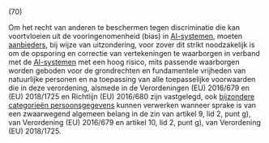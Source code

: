 (70)

Om het recht van anderen te beschermen tegen discriminatie die kan voortvloeien uit de vooringenomenheid (bias) in [AI-systemen](a3.md#^ai-systeem), moeten [aanbieders](a3.md#^aanbieder), bij wijze van uitzondering, voor zover dit strikt noodzakelijk is om de opsporing en correctie van vertekeningen te waarborgen in verband met de [AI-systemen](a3.md#^ai-systeem) met een hoog risico, mits passende waarborgen worden geboden voor de grondrechten en fundamentele vrijheden van natuurlijke personen en na toepassing van alle toepasselijke voorwaarden die in deze verordening, alsmede in de Verordeningen (EU) 2016/679 en (EU) 2018/1725 en Richtlijn (EU) 2016/680 zijn vastgelegd, ook [bijzondere categorieën persoonsgegevens](a3.md#^bijzcat) kunnen verwerken wanneer sprake is van een zwaarwegend algemeen belang in de zin van artikel 9, lid 2, punt g), van Verordening (EU) 2016/679 en artikel 10, lid 2, punt g), van Verordening (EU) 2018/1725.